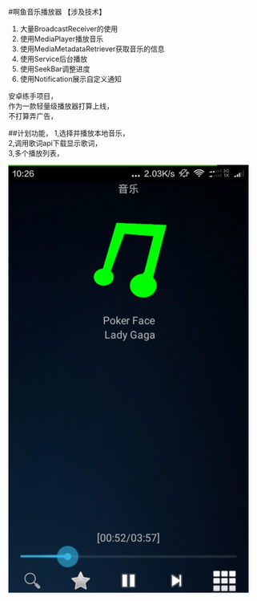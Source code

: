 #啊鱼音乐播放器
【涉及技术】  
1. 大量BroadcastReceiver的使用  
2. 使用MediaPlayer播放音乐  
3. 使用MediaMetadataRetriever获取音乐的信息  
4. 使用Service后台播放  
5. 使用SeekBar调整进度  
6. 使用Notification展示自定义通知

安卓练手项目，  
作为一款轻量级播放器打算上线，  
不打算弄广告，  

##计划功能，
1,选择并播放本地音乐，  
2,调用歌词api下载显示歌词，  
3,多个播放列表，  

![img](screen/main.jpg)
